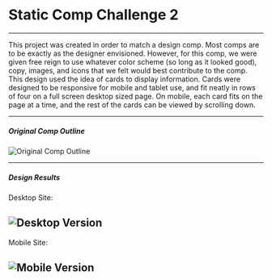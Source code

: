 # Static Comp Challenge 2
---

This project was created in order to match a design comp. Most comps are to be exactly as the designer envisioned. However, for this comp, we were given free reign to use whatever color scheme (so long as it looked good), copy, images, and icons that we felt would best contribute to the comp. This design used the idea of cards to display information. Cards were designed to be responsive for mobile and tablet use, and fit neatly in rows of four on a full screen desktop sized page. On mobile, each card fits on the page at a time, and the rest of the cards can be viewed by scrolling down. 

---
##### Original Comp Outline

![Original Comp Outline](https://github.com/cbandrow/cb-comp-challenge-2/blob/master/images/static-comp-challenge-2.jpg)

---

##### Design Results

Desktop Site:

![Desktop Version](https://github.com/cbandrow/cb-comp-challenge-2/blob/master/images/static-comp2-desktop.png)
---
Mobile Site:

![Mobile Version](https://github.com/cbandrow/cb-comp-challenge-2/blob/master/images/static-comp2-mobile.png)
---
